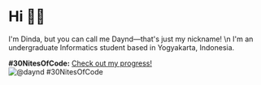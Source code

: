 # Hi 👋🏻
I'm Dinda, but you can call me Daynd—that's just my nickname! 
\n I'm an undergraduate Informatics student based in Yogyakarta, Indonesia.

**#30NitesOfCode:** [Check out my progress!](https://www.codedex.io/@daynd/30-nites-of-code)  
  ![@daynd #30NitesOfCode](https://www.codedex.io/api/petStatus?user=daynd)
